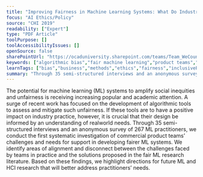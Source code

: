 ```yaml
---
title: "Improving Fairness in Machine Learning Systems: What Do Industry Practitioners Need"
focus: "AI Ethics/Policy"
source: "CHI 2019"
readability: ["Expert"]
type: "PDF Article"
toolPurpose: []
toolAccessibilityIssues: []
openSource: false
sharePointUrl: "https://ocaduniversity.sharepoint.com/teams/Team_WeCount/Shared%20Documents/Resources%20and%20Tools/Literature%20(curated)/Improving%20fairness%20in%20machine%20learning%20systems-%20What%20do%20industry%20practitioners%20need.pdf"
keywords: ["algorithmic bias","fair machine learning","product teams","needfinding","empirical study","UX of machine learnin"]
learnTags: ["bias","business","methods","ethics","fairness","inclusivePractice","solution"]
summary: "Through 35 semi-structured interviews and an anonymous survey of 267 ML practitioners, the first systematic investigation of commercial product teams’ challenges and needs for support in developing fairer machine learning systems is presented.  "
---
```

The potential for machine learning (ML) systems to amplify social inequities and unfairness is receiving increasing popular and academic attention. A surge of recent work has focused on the development of algorithmic tools to assess and mitigate such unfairness. If these tools are to have a positive impact on industry practice, however, it is crucial that their design be informed by an understanding of realworld needs. Through 35 semi-structured interviews and an anonymous survey of 267 ML practitioners, we conduct the first systematic investigation of commercial product teams’ challenges and needs for support in developing fairer ML systems. We identify areas of alignment and disconnect between the challenges faced by teams in practice and the solutions proposed in the fair ML research literature. Based on these findings, we highlight directions for future ML and HCI research that will better address practitioners’ needs.
